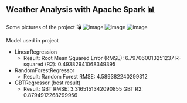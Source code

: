 ## Weather Analysis with Apache Spark 📊

Some pictures of the project 💣
![image](https://github.com/user-attachments/assets/3ec05ba4-d050-40ce-872d-9e48850e4cbf)
![image](https://github.com/user-attachments/assets/993d6774-bc60-40a6-ad59-b26bd81c0835)
![image](https://github.com/user-attachments/assets/ab376f6c-dccb-4a8c-ab2a-42c6c0ea6221)

Model used in project
- LinearRegression
  - Result: Root Mean Squared Error (RMSE): 6.797060013251237
            R-squared (R2): 0.49382941068349395
- RandomForestRegressor
  - Result: Random Forest RMSE: 4.589382240299312
-  GBTRegressor (best result)
    - Result: GBT RMSE: 3.3165151342090855
              GBT R2: 0.8794912268299956
